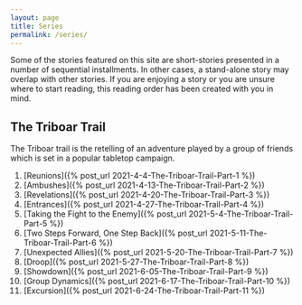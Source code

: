 ```yaml
---
layout: page
title: Series
permalink: /series/
---
```


Some of the stories featured on this site are short-stories presented in a number of sequential installments. In other cases, a stand-alone story may overlap with other stories. If you are enjoying a story or you are unsure where to start reading, this reading order has been created with you in mind.

## The Triboar Trail

The Triboar trail is the retelling of an adventure played by a group of friends which is set in a popular tabletop campaign.

1. [Reunions]({% post_url 2021-4-4-The-Triboar-Trail-Part-1 %})
2. [Ambushes]({% post_url 2021-4-13-The-Triboar-Trail-Part-2 %})
2. [Revelations]({% post_url 2021-4-20-The-Triboar-Trail-Part-3 %})
4. [Entrances]({% post_url 2021-4-27-The-Triboar-Trail-Part-4 %})
5. [Taking the Fight to the Enemy]({% post_url 2021-5-4-The-Triboar-Trail-Part-5 %})
6. [Two Steps Forward, One Step Back]({% post_url 2021-5-11-The-Triboar-Trail-Part-6 %})
7. [Unexpected Allies]({% post_url 2021-5-20-The-Triboar-Trail-Part-7 %})
8. [Droop]({% post_url 2021-5-27-The-Triboar-Trail-Part-8 %})
9. [Showdown]({% post_url 2021-6-05-The-Triboar-Trail-Part-9 %})
10. [Group Dynamics]({% post_url 2021-6-17-The-Triboar-Trail-Part-10 %})
11. [Excursion]({% post_url 2021-6-24-The-Triboar-Trail-Part-11 %})
